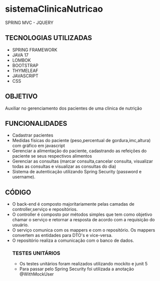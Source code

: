 # sistemaClinicaNutricao
SPRING MVC - JQUERY

## TECNOLOGIAS UTILIZADAS
- SPRING FRAMEWORK
- JAVA 17
- LOMBOK
- BOOTSTRAP
- THYMELEAF
- JAVASCRIPT
- CSS

## OBJETIVO
Auxiliar no gerenciamento dos pacientes de uma clinica de nutrição

## FUNCIONALIDADES
- Cadastrar pacientes
- Medidas físicas do paciente (peso,percentual de gordura,imc,altura) com gráfico em javascript
- Gerenciar a alimentação do paciente, cadastrando as refeições do paciente se seus respectivos alimentos
- Gerenciar as consultas (marcar consulta,cancelar consulta, visualizar todas as consultas e visualizar as consultas do dia)
- Sistema de autenticação utilizando Spring Security (password e username).

## CÓDIGO
- O back-end é composto majoritariamente pelas camadas de controller,serviço e repositórios.
- O controller é composto por métodos simples
que tem como objetivo chamar o serviço e retornar a resposta de acordo com a requisição do usuário.
- O serviço comunica com os mappers e com o repositório. Os mappers convertem as entidades para DTO's e vice-versa.
- O repositório realiza a comunicação com o banco de dados.
  ### TESTES UNITÁRIOS
  - Os testes unitários foram realizados utilizando mockito e junit 5
  - Para passar pelo Spring Security foi utilizada a anotação @WithMockUser
